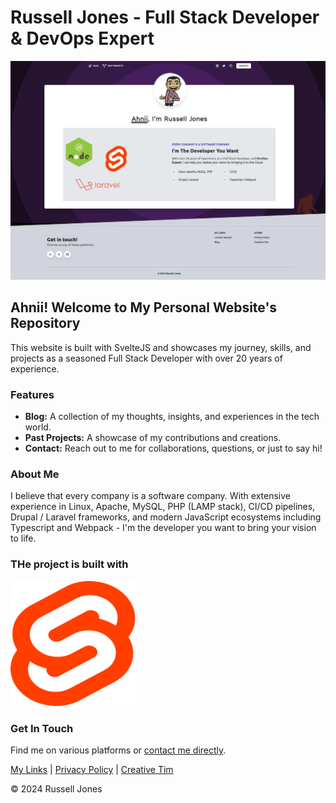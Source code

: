 # Russell Jones - Full Stack Developer & DevOps Expert

![Homepage Screenshot](https://github.com/jonesrussell/www.jonesrussell42.xyz/raw/main/static/screenshot-homepage.jpg)

## Ahnii! Welcome to My Personal Website's Repository

This website is built with SvelteJS and showcases my journey, skills, and projects as a seasoned Full Stack Developer with over 20 years of experience.

### Features
- **Blog:** A collection of my thoughts, insights, and experiences in the tech world.
- **Past Projects:** A showcase of my contributions and creations.
- **Contact:** Reach out to me for collaborations, questions, or just to say hi!

### About Me

I believe that every company is a software company. With extensive experience in Linux, Apache, MySQL, PHP (LAMP stack), CI/CD pipelines, Drupal / Laravel frameworks, and modern JavaScript ecosystems including Typescript and Webpack - I'm the developer you want to bring your vision to life.


### THe project is built with

<img alt="Svelte logo" src="https://github.com/jonesrussell/www.jonesrussell42.xyz/raw/main/static/svelte-logo-cutout.svg" width="200" height="200" />


### Get In Touch
Find me on various platforms or [contact me directly](your-contact-link).

[My Links](your-links-section) | [Privacy Policy](privacy-policy-link) | [Creative Tim](creative-tim-link)

© 2024 Russell Jones
